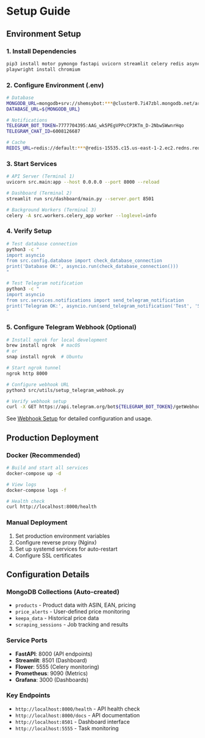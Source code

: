 # Setup Guide

## Environment Setup

### 1. Install Dependencies
```bash
pip3 install motor pymongo fastapi uvicorn streamlit celery redis asyncpg playwright
playwright install chromium
```

### 2. Configure Environment (.env)
```bash
# Database
MONGODB_URL=mongodb+srv://shemsybot:***@cluster0.7i47zbl.mongodb.net/arbitrage_tool
DATABASE_URL=${MONGODB_URL}

# Notifications  
TELEGRAM_BOT_TOKEN=7777704395:AAG_wk5PEgVPPcCP3KTm_D-2NbwSWwnrHqo
TELEGRAM_CHAT_ID=6008126687

# Cache
REDIS_URL=redis://default:***@redis-15535.c15.us-east-1-2.ec2.redns.redis-cloud.com:15535
```

### 3. Start Services
```bash
# API Server (Terminal 1)
uvicorn src.main:app --host 0.0.0.0 --port 8000 --reload

# Dashboard (Terminal 2)  
streamlit run src/dashboard/main.py --server.port 8501

# Background Workers (Terminal 3)
celery -A src.workers.celery_app worker --loglevel=info
```

### 4. Verify Setup
```bash
# Test database connection
python3 -c "
import asyncio
from src.config.database import check_database_connection
print('Database OK:', asyncio.run(check_database_connection()))
"

# Test Telegram notification
python3 -c "
import asyncio
from src.services.notifications import send_telegram_notification
print('Telegram OK:', asyncio.run(send_telegram_notification('Test', 'Setup complete')))
"
```

### 5. Configure Telegram Webhook (Optional)
```bash
# Install ngrok for local development
brew install ngrok  # macOS
# or
snap install ngrok  # Ubuntu

# Start ngrok tunnel
ngrok http 8000

# Configure webhook URL
python3 src/utils/setup_telegram_webhook.py

# Verify webhook setup
curl -X GET https://api.telegram.org/bot${TELEGRAM_BOT_TOKEN}/getWebhookInfo
```

See [Webhook Setup](webhook-setup.md) for detailed configuration and usage.

## Production Deployment

### Docker (Recommended)
```bash
# Build and start all services
docker-compose up -d

# View logs
docker-compose logs -f

# Health check
curl http://localhost:8000/health
```

### Manual Deployment
1. Set production environment variables
2. Configure reverse proxy (Nginx)
3. Set up systemd services for auto-restart
4. Configure SSL certificates

## Configuration Details

### MongoDB Collections (Auto-created)
- `products` - Product data with ASIN, EAN, pricing
- `price_alerts` - User-defined price monitoring  
- `keepa_data` - Historical price data
- `scraping_sessions` - Job tracking and results

### Service Ports
- **FastAPI**: 8000 (API endpoints)
- **Streamlit**: 8501 (Dashboard)
- **Flower**: 5555 (Celery monitoring)
- **Prometheus**: 9090 (Metrics)
- **Grafana**: 3000 (Dashboards)

### Key Endpoints
- `http://localhost:8000/health` - API health check
- `http://localhost:8000/docs` - API documentation
- `http://localhost:8501` - Dashboard interface
- `http://localhost:5555` - Task monitoring 